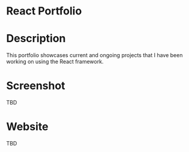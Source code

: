 # React Portfolio

# Description
This portfolio showcases current and ongoing projects that I have been working on using the React framework.

# Screenshot
TBD
# Website
TBD
